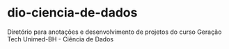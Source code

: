 # dio-ciencia-de-dados
Diretório para anotações e desenvolvimento de projetos do curso Geração Tech Unimed-BH - Ciência de Dados
